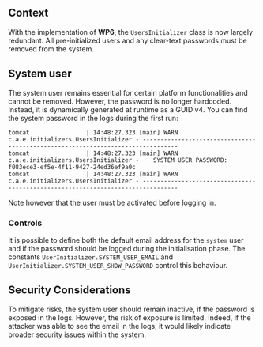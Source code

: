 ## Context

With the implementation of **WP6**, the `UsersInitializer` class is now largely redundant. All pre-initialized users and any clear-text passwords must be removed from the system.
## System user
The system user remains essential for certain platform functionalities and cannot be removed. However, the password is no longer hardcoded. Instead, it is dynamically generated at runtime as a GUID v4. You can find the system password in the logs during the first run:

```log
tomcat                | 14:48:27.323 [main] WARN  c.a.e.initializers.UsersInitializer - --------------------------------------------------------------------------------
tomcat                | 14:48:27.323 [main] WARN  c.a.e.initializers.UsersInitializer -    SYSTEM USER PASSWORD: f083ece3-ef5e-4f11-9427-24ed36ef9a0c
tomcat                | 14:48:27.323 [main] WARN  c.a.e.initializers.UsersInitializer - --------------------------------------------------------------------------------

```

Note however that the user must be activated before logging in.

### Controls
It is possible to define both the default email address for the `system` user and if the password should be logged during the initialisation phase. The constants `UserInitializer.SYSTEM_USER_EMAIL` and `UserInitializer.SYSTEM_USER_SHOW_PASSWORD` control this behaviour.
## Security Considerations

To mitigate risks, the system user should remain inactive, if the password is exposed in the logs. However, the risk of exposure is limited. Indeed, if the attacker was able to see the email in the logs, it would likely indicate broader security issues within the system.